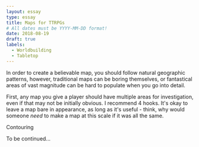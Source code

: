 ```yaml
---
layout: essay
type: essay
title: Maps for TTRPGs
# All dates must be YYYY-MM-DD format!
date: 2018-08-19
draft: true
labels:
  - Worldbuilding
  - Tabletop
---
```


In order to create a believable map, you should follow natural geographic patterns, however, traditional maps can be boring themselves, or fantastical areas of vast magnitude can be hard to populate when you go into detail.

First, any map you give a player should have multiple areas for investigation, even if that may not be initially obvious. I recommend 4 hooks.
It's okay to leave a map bare in appearance, as long as it's useful - think, why would someone *need* to make a map at this scale if it was all the same.

Contouring

To be continued...
